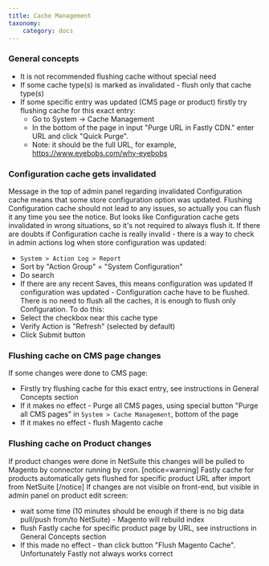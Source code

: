 ```yaml
---
title: Cache Management
taxonomy:
    category: docs
---
```


### General concepts
- It is not recommended flushing cache without special need
- If some cache type(s) is marked as invalidated - flush only that cache type(s)
- If some specific entry was updated (CMS page or product) firstly try flushing cache for this exact entry:
    - Go to System -> Cache Management
    - In the bottom of the page in input "Purge URL in Fastly CDN." enter URL and click "Quick Purge".
    - Note: it should be the full URL, for example, https://www.eyebobs.com/why-eyebobs

### Configuration cache gets invalidated
Message in the top of admin panel regarding invalidated Configuration cache means that some store configuration option was updated.
Flushing Configuration cache should not lead to any issues, so actually you can flush it any time you see the notice.
But looks like Configuration cache gets invalidated in wrong situations, so it's not required to always flush it. If there are doubts if Configuration cache is really invalid - there is a way to check in admin actions log when store configuration was updated:
- `System > Action Log > Report`
- Sort by "Action Group" = "System Configuration"
- Do search
- If there are any recent Saves, this means configuration was updated
If configuration was updated - Configuration cache have to be flushed. There is no need to flush all the caches, it is enough to flush only Configuration. To do this:
- Select the checkbox near this cache type
- Verify Action is "Refresh" (selected by default)
- Click Submit button

### Flushing cache on CMS page changes
If some changes were done to CMS page:
- Firstly try flushing cache for this exact entry, see instructions in General Concepts section
- If it makes no effect - Purge all CMS pages, using special button "Purge all CMS pages" in `System > Cache Management`, bottom of the page
- If it makes no effect - flush Magento cache

### Flushing cache on Product changes
If product changes were done in NetSuite this changes will be pulled to Magento by connector running by cron.
[notice=warning]
Fastly cache for products automatically gets flushed for specific product URL after import from NetSuite
[/notice]
If changes are not visible on front-end, but visible in admin panel on product edit screen:
- wait some time (10 minutes should be enough if there is no big data pull/push from/to NetSuite) - Magento will rebuild index
- flush Fastly cache for specific product page by URL, see instructions in General Concepts section
- If this made no effect - than click button "Flush Magento Cache". Unfortunately Fastly not always works correct